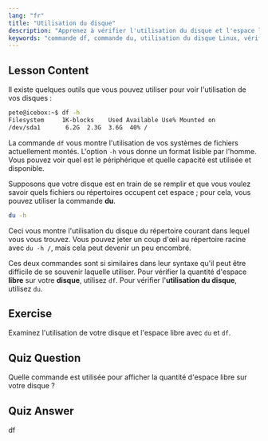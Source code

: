 ```yaml
---
lang: "fr"
title: "Utilisation du disque"
description: "Apprenez à vérifier l'utilisation du disque et l'espace libre sous Linux à l'aide des commandes df et du. Comprenez leurs différences et quand utiliser chacune d'elles. Tutoriel de gestion de disque Linux."
keywords: "commande df, commande du, utilisation du disque Linux, vérifier l'espace libre, tutoriel Linux, Linux pour débutants, gestion de disque, guide Linux"
---
```


## Lesson Content

Il existe quelques outils que vous pouvez utiliser pour voir l'utilisation de vos disques :

```bash
pete@icebox:~$ df -h
Filesystem     1K-blocks    Used Available Use% Mounted on
/dev/sda1       6.2G  2.3G  3.6G  40% /
```

La commande `df` vous montre l'utilisation de vos systèmes de fichiers actuellement montés. L'option `-h` vous donne un format lisible par l'homme. Vous pouvez voir quel est le périphérique et quelle capacité est utilisée et disponible.

Supposons que votre disque est en train de se remplir et que vous voulez savoir quels fichiers ou répertoires occupent cet espace ; pour cela, vous pouvez utiliser la commande **du**.

```bash
du -h
```

Ceci vous montre l'utilisation du disque du répertoire courant dans lequel vous vous trouvez. Vous pouvez jeter un coup d'œil au répertoire racine avec `du -h /`, mais cela peut devenir un peu encombré.

Ces deux commandes sont si similaires dans leur syntaxe qu'il peut être difficile de se souvenir laquelle utiliser. Pour vérifier la quantité d'espace **libre** sur votre **disque**, utilisez `df`. Pour vérifier l'**utilisation du disque**, utilisez `du`.

## Exercise

Examinez l'utilisation de votre disque et l'espace libre avec `du` et `df`.

## Quiz Question

Quelle commande est utilisée pour afficher la quantité d'espace libre sur votre disque ?

## Quiz Answer

df
